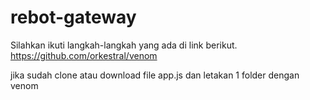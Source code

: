 # rebot-gateway

Silahkan ikuti langkah-langkah yang ada di link berikut.
https://github.com/orkestral/venom

jika sudah clone atau download file app.js dan letakan 1 folder dengan venom
